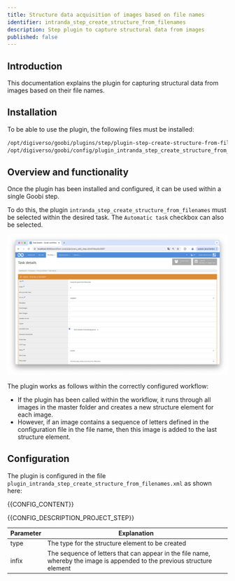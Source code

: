 ```yaml
---
title: Structure data acquisition of images based on file names
identifier: intranda_step_create_structure_from_filenames
description: Step plugin to capture structural data from images
published: false
---
```


## Introduction
This documentation explains the plugin for capturing structural data from images based on their file names.

## Installation
To be able to use the plugin, the following files must be installed:

```bash
/opt/digiverso/goobi/plugins/step/plugin-step-create-structure-from-filenames-base.jar
/opt/digiverso/goobi/config/plugin_intranda_step_create_structure_from_filenames.xml
```

## Overview and functionality
Once the plugin has been installed and configured, it can be used within a single Goobi step.

To do this, the plugin `intranda_step_create_structure_from_filenames` must be selected within the desired task. The `Automatic task` checkbox can also be selected.


![Configuration of the work step for using the plugin](screen1_en.png)

The plugin works as follows within the correctly configured workflow:

* If the plugin has been called within the workflow, it runs through all images in the master folder and creates a new structure element for each image.
* However, if an image contains a sequence of letters defined in the configuration file in the file name, then this image is added to the last structure element.

## Configuration
The plugin is configured in the file `plugin_intranda_step_create_structure_from_filenames.xml` as shown here:

{{CONFIG_CONTENT}}

{{CONFIG_DESCRIPTION_PROJECT_STEP}}

Parameter               | Explanation
------------------------|------------------------------------
type           | The type for the structure element to be created |
infix          | The sequence of letters that can appear in the file name, whereby the image is appended to the previous structure element|

